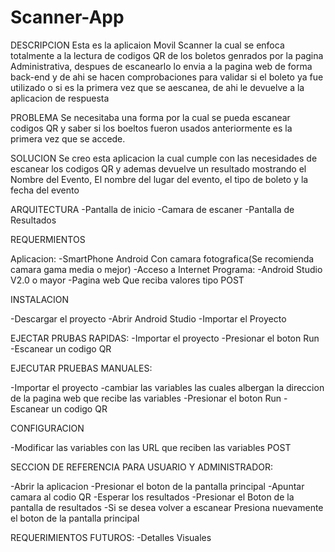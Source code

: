 # Scanner-App

DESCRIPCION
Esta es la aplicaion Movil Scanner la cual se enfoca totalmente a la lectura de codigos QR de los boletos genrados por la pagina Administrativa, despues de escanearlo lo envia a la pagina web de forma back-end y de ahi se hacen comprobaciones para validar si el boleto ya fue utilizado o si es la primera vez que se aescanea, de ahi le devuelve a la aplicacion de respuesta

PROBLEMA
Se necesitaba una forma por la cual se pueda escanear codigos QR y saber si los boeltos fueron usados anteriormente es la primera vez que se accede.

SOLUCION
Se creo esta aplicacion la cual cumple con las necesidades de escanear los codigos QR y ademas devuelve un resultado mostrando el Nombre del Evento, El nombre del lugar del evento, el tipo de boleto y la fecha del evento

ARQUITECTURA
  -Pantalla de inicio
  -Camara de escaner
  -Pantalla de Resultados
  
REQUERMIENTOS

Aplicacion:
-SmartPhone  Android Con camara fotografica(Se recomienda camara gama media o mejor)
-Acceso a Internet
Programa:
-Android Studio V2.0 o mayor
-Pagina web Que reciba valores tipo POST



INSTALACION

-Descargar el proyecto
-Abrir Android Studio 
-Importar el Proyecto

EJECTAR PRUBAS RAPIDAS:
-Importar el proyecto
-Presionar el boton Run
-Escanear un codigo QR

EJECUTAR PRUEBAS MANUALES:

-Importar el proyecto
-cambiar las variables las cuales albergan la direccion de la pagina web que recibe las variables
-Presionar el boton Run
-Escanear un codigo QR

CONFIGURACION

-Modificar las variables con las URL que reciben las variables POST

SECCION DE REFERENCIA PARA USUARIO Y ADMINISTRADOR:

-Abrir la aplicacion
-Presionar el boton de la pantalla principal
-Apuntar camara al codio QR
-Esperar los resultados
-Presionar el Boton de la pantalla de resultados
-Si se desea volver a escanear Presiona nuevamente el boton de la pantalla principal

REQUERIMIENTOS FUTUROS:
-Detalles Visuales











